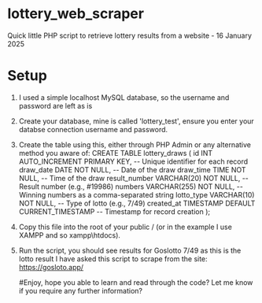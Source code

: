 # lottery_web_scraper
Quick little PHP script to retrieve lottery results from a website - 16 January 2025

# Setup
1. I used a simple localhost MySQL database, so the username and password are left as is
2. Create your database, mine is called 'lottery_test', ensure you enter your databse connection username and password.
3. Create the table using this, either through PHP Admin or any alternative method you aware of:
   CREATE TABLE lottery_draws (
    id INT AUTO_INCREMENT PRIMARY KEY,  -- Unique identifier for each record
    draw_date DATE NOT NULL,             -- Date of the draw
    draw_time TIME NOT NULL,             -- Time of the draw
    result_number VARCHAR(20) NOT NULL,  -- Result number (e.g., #19986)
    numbers VARCHAR(255) NOT NULL,       -- Winning numbers as a comma-separated string
    lotto_type VARCHAR(10) NOT NULL,     -- Type of lotto (e.g., 7/49)
    created_at TIMESTAMP DEFAULT CURRENT_TIMESTAMP -- Timestamp for record creation
);
4. Copy this file into the root of your public / (or in the example I use XAMPP and so xampp\htdocs).
5. Run the script, you should see results for Goslotto 7/49 as this is the lotto result I have asked this script to scrape from the site: https://gosloto.app/

   #Enjoy, hope you able to learn and read through the code? Let me know if you require any further information?
